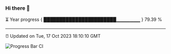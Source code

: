 ### Hi there 👋

⏳ Year progress { ███████████████████████▁▁▁▁▁▁▁ } 79.39 %

---

⏰ Updated on Tue, 17 Oct 2023 18:10:10 GMT

![Progress Bar CI](https://github.com/Shyam-Makwana/GitHub-Actions-Demo/workflows/Progress%20Bar%20CI/badge.svg)
